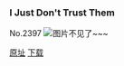 ### I Just Don't Trust Them
No.2397
![图片不见了~~~](https://imgs.xkcd.com/comics/i_just_dont_trust_them.png)

[原址](https://xkcd.com//2397) [下载](https://imgs.xkcd.com/comics/i_just_dont_trust_them.png)

